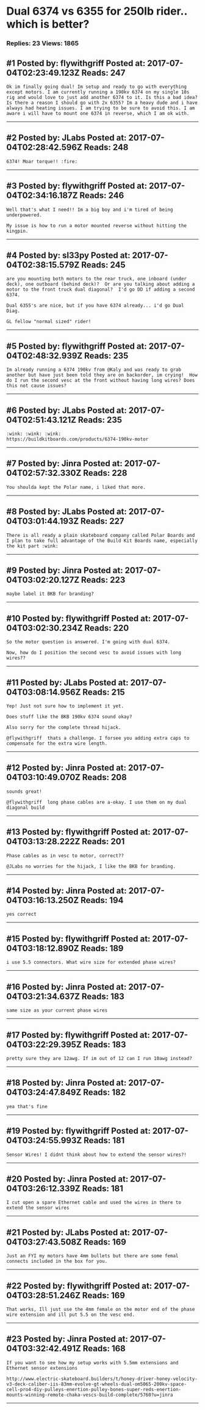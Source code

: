 # Dual 6374 vs 6355 for 250lb rider.. which is better?

### Replies: 23 Views: 1865

## \#1 Posted by: flywithgriff Posted at: 2017-07-04T02:23:49.123Z Reads: 247

```
Ok im finally going dual! Im setup and ready to go with everything except motors. I am currently running a 190kv 6374 on my single 10s rig and would love to just add another 6374 to it. Is this a bad idea? Is there a reason I should go with 2x 6355? Im a heavy dude and i have always had heating issues. I am trying to be sure to avoid this. I am aware i will have to mount one 6374 in reverse, which I am ok with.
```

---
## \#2 Posted by: JLabs Posted at: 2017-07-04T02:28:42.596Z Reads: 248

```
6374! Moar torque!! :fire:
```

---
## \#3 Posted by: flywithgriff Posted at: 2017-07-04T02:34:16.187Z Reads: 246

```
Well that's what I need!! Im a big boy and i'm tired of being underpowered.

My issue is how to run a motor mounted reverse without hitting the kingpin.
```

---
## \#4 Posted by: sl33py Posted at: 2017-07-04T02:38:15.579Z Reads: 245

```
are you mounting both motors to the rear truck, one inboard (under deck), one outboard (behind deck)?  Or are you talking about adding a motor to the front truck dual diagonal?  I'd go DD if adding a second 6374.

Dual 6355's are nice, but if you have 6374 already... i'd go Dual Diag.

GL fellow "normal sized" rider!
```

---
## \#5 Posted by: flywithgriff Posted at: 2017-07-04T02:48:32.939Z Reads: 235

```
Im already running a 6374 190kv from @Kaly and was ready to grab another but have just been told they are on backorder, im crying!  How do I run the second vesc at the front without having long wires? Does this not cause issues?
```

---
## \#6 Posted by: JLabs Posted at: 2017-07-04T02:51:43.121Z Reads: 235

```
:wink: :wink: :wink: 
https://buildkitboards.com/products/6374-190kv-motor
```

---
## \#7 Posted by: Jinra Posted at: 2017-07-04T02:57:32.330Z Reads: 228

```
You shoulda kept the Polar name, i liked that more.
```

---
## \#8 Posted by: JLabs Posted at: 2017-07-04T03:01:44.193Z Reads: 227

```
There is all ready a plain skateboard company called Polar Boards and I plan to take full advantage of the Build Kit Boards name, especially the kit part :wink:
```

---
## \#9 Posted by: Jinra Posted at: 2017-07-04T03:02:20.127Z Reads: 223

```
maybe label it BKB for branding?
```

---
## \#10 Posted by: flywithgriff Posted at: 2017-07-04T03:02:30.234Z Reads: 220

```
So the motor question is answered. I'm going with dual 6374.

Now, how do I position the second vesc to avoid issues with long wires??
```

---
## \#11 Posted by: JLabs Posted at: 2017-07-04T03:08:14.956Z Reads: 215

```
Yep! Just not sure how to implement it yet.

Does stuff like the BKB 190kv 6374 sound okay?

Also sorry for the complete thread hijack.

@flywithgriff  thats a challenge. I forsee you adding extra caps to compensate for the extra wire length.
```

---
## \#12 Posted by: Jinra Posted at: 2017-07-04T03:10:49.070Z Reads: 208

```
sounds great!

@flywithgriff  long phase cables are a-okay. I use them on my dual diagonal build
```

---
## \#13 Posted by: flywithgriff Posted at: 2017-07-04T03:13:28.222Z Reads: 201

```
Phase cables as in vesc to motor, correct??

@JLabs no worries for the hijack, I like the BKB for branding.
```

---
## \#14 Posted by: Jinra Posted at: 2017-07-04T03:16:13.250Z Reads: 194

```
yes correct
```

---
## \#15 Posted by: flywithgriff Posted at: 2017-07-04T03:18:12.890Z Reads: 189

```
i use 5.5 connectors. What wire size for extended phase wires?
```

---
## \#16 Posted by: Jinra Posted at: 2017-07-04T03:21:34.637Z Reads: 183

```
same size as your current phase wires
```

---
## \#17 Posted by: flywithgriff Posted at: 2017-07-04T03:22:29.395Z Reads: 183

```
pretty sure they are 12awg. If im out of 12 can I run 10awg instead?
```

---
## \#18 Posted by: Jinra Posted at: 2017-07-04T03:24:47.849Z Reads: 182

```
yea that's fine
```

---
## \#19 Posted by: flywithgriff Posted at: 2017-07-04T03:24:55.993Z Reads: 181

```
Sensor Wires! I didnt think about how to extend the sensor wires?!
```

---
## \#20 Posted by: Jinra Posted at: 2017-07-04T03:26:12.339Z Reads: 181

```
I cut open a spare Ethernet cable and used the wires in there to extend the sensor wires
```

---
## \#21 Posted by: JLabs Posted at: 2017-07-04T03:27:43.508Z Reads: 169

```
Just an FYI my motors have 4mm bullets but there are some femal connects included in the box for you.
```

---
## \#22 Posted by: flywithgriff Posted at: 2017-07-04T03:28:51.246Z Reads: 169

```
That works, Ill just use the 4mm female on the motor end of the phase wire extension and ill put 5.5 on the vesc end.
```

---
## \#23 Posted by: Jinra Posted at: 2017-07-04T03:32:42.491Z Reads: 168

```
If you want to see how my setup works with 5.5mm extensions and Ethernet sensor extensions

http://www.electric-skateboard.builders/t/honey-driver-honey-velocity-v3-deck-caliber-iis-83mm-evolve-gt-wheels-dual-om5065-200kv-space-cell-pro4-diy-pulleys-enertion-pulley-bones-super-reds-enertion-mounts-winning-remote-chaka-vescs-build-complete/5760?u=jinra
```

---
